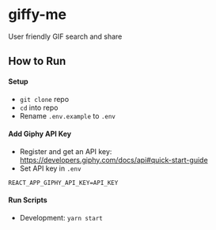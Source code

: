 # giffy-me

User friendly GIF search and share

## How to Run

#### Setup

- `git clone` repo
- `cd` into repo
- Rename `.env.example` to `.env`

#### Add Giphy API Key

- Register and get an API key: https://developers.giphy.com/docs/api#quick-start-guide
- Set API key in `.env`

```
REACT_APP_GIPHY_API_KEY=API_KEY
```

#### Run Scripts

- Development: `yarn start`
